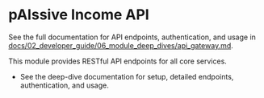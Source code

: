 # pAIssive Income API

See the full documentation for API endpoints, authentication, and usage in  
[docs/02_developer_guide/06_module_deep_dives/api_gateway.md](../../docs/02_developer_guide/06_module_deep_dives/api_gateway.md).

This module provides RESTful API endpoints for all core services.

- See the deep-dive documentation for setup, detailed endpoints, authentication, and usage.
